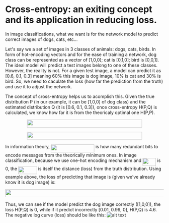 
# Cross-entropy: an exiting concept and its application in reducing loss. 

In image classifications, what we want is for the network model to predict correct images of dogs, cats, etc...

Let's say we a set of images in 3 classes of animals: dogs, cats, birds. In form of hot-encoding vectors and for the ease 
of training a network, dog class can be represented as a vector of [1,0,0]; cat is [0,1,0]; bird is [0,0,1]. The ideal model
will predict a test images belong to one of these classes. However, the reality is not. For a given test image, a model 
can predict it as [0.6, 0.1, 0.3] meaning 60% this image is dog image, 10% is cat and 30% is bird. So, we need to caculate the loss (how far the prediction from the truth) and use it to adjust the network. 

The concept of cross-entropy helps us to acomplish this. Given the true distribution P (in our example, it can be [1,0,0] of dog class) and the estimated distribution Q (it is [0.6, 0.1, 0.3]), once cross-entropy H(P,Q) is calculated, we know how far it is from the theoricaly optimal one H(P,P). 
<p align="center"> <img src="/tex/aa7e20514855d6bf3fb21d2e2de6ce3a.svg?invert_in_darkmode&sanitize=true" align=middle width=366.51908204999995pt height=24.657735299999988pt/> </p>

<p align="center"> <img src="/tex/4bdc5dd35f72d9085a529bc76f6a7f09.svg?invert_in_darkmode&sanitize=true" align=middle width=366.9950394pt height=24.657735299999988pt/> </p>

In information theory, <img src="/tex/67f4339f01ef1283c1af5592fadcc0b6.svg?invert_in_darkmode&sanitize=true" align=middle width=138.1264731pt height=24.65753399999998pt/> is how many redundant bits to encode messages from the theorically minimum ones.
In image classification, because we use one-hot encoding mechanism and <img src="/tex/0ae047b1e4a6d17d5b5329e7cacf1b52.svg?invert_in_darkmode&sanitize=true" align=middle width=42.63139649999999pt height=24.65753399999998pt/> is 0, the <img src="/tex/ba9cea0aa0038424952f45c90de9c5d3.svg?invert_in_darkmode&sanitize=true" align=middle width=59.096967599999985pt height=24.65753399999998pt/> is itself the distance (loss) from the truth distribution. Using example above, the loss of predicting that image is (given we've already know it is dog image) is: 
<p align="center"> <img src="/tex/e848f03c7d7cc38a9192604a1e4c5731.svg?invert_in_darkmode&sanitize=true" align=middle width=646.5493947pt height=24.657735299999988pt/>  </p>

Thus, we can see if the model predict the dog image correctly ([1,0,0]), the loss H(P,Q) is 0, while if it predict incorrectly [0.01, 0.99, 0], H(P,Q) is 4.6.  The negative log curve (loss) should be like this: 
![alt text](https://www.google.com/search?q=negative+natural+log+curve&source=lnms&tbm=isch&sa=X&ved=0ahUKEwiPuPbTpuLhAhWOtp4KHS1WC5gQ_AUIDigB&biw=1344&bih=726#imgrc=6SrdjyDzgHuVLM:)
